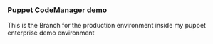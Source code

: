 ### Puppet CodeManager demo
This is the Branch for the production environment inside my puppet enterprise demo environment
